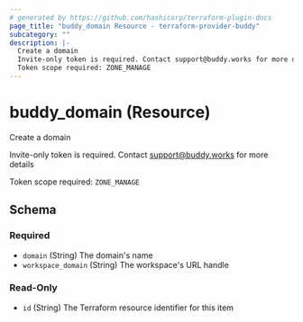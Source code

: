 ```yaml
---
# generated by https://github.com/hashicorp/terraform-plugin-docs
page_title: "buddy_domain Resource - terraform-provider-buddy"
subcategory: ""
description: |-
  Create a domain
  Invite-only token is required. Contact support@buddy.works for more details
  Token scope required: ZONE_MANAGE
---
```


# buddy_domain (Resource)

Create a domain

Invite-only token is required. Contact support@buddy.works for more details

Token scope required: `ZONE_MANAGE`



<!-- schema generated by tfplugindocs -->
## Schema

### Required

- `domain` (String) The domain's name
- `workspace_domain` (String) The workspace's URL handle

### Read-Only

- `id` (String) The Terraform resource identifier for this item
